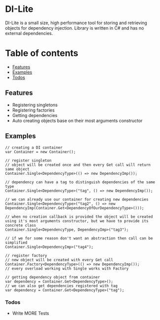 # DI-Lite

DI-Lite is a small size, high performance tool for storing and retrieving objects for dependency injection. Library is written in C# and has no external dependencies.

# Table of contents
- [Features](#Features)
- [Examples](#Examples)
- [Todos](#Todos)

## Features

  - Registering singletons
  - Registering factories
  - Getting dependencies
  - Auto creating objects base on their most arguments constructor

## Examples

 ```CSharp
// creating a DI container
var Container = new Container();
```

 ```CSharp
// register singleton 
// object will be created once and then every Get call will return same object
Container.Single<DependencyType>(() => new DependencyImp());

// dependency can have a tag to distinguish dependencies of the same type
Container.Single<DependencyType>("tag", () => new DependencyImp());

// we can already use our container for creating new dependencies
Container.Single<DependencyType>("tag2", () => new DependencyImp(Container.Get<DependencyOfOurDependencyType>()));

// when no creation callback is provided the object will be created using it's most arguments constructor, but we have to provide its concrete class
Container.Single<DependencyType, DependencyImp>("tag3");

// if we for some reason don't want an abstraction then call can be simplified
Container.Single<DependencyImp>("tag4");
```

 ```CSharp
// register factory
// new object will be created with every Get call
Container.Factory<DependencyType>(() => new DependencyImp());
// every overload working with Single works with Factory
```

 ```CSharp
// getting dependency object from container
var dependency = Container.Get<DependencyType>();
// we can also get dependencies registered with tag
var dependency = Container.Get<DependencyType>("tag");
```

### Todos

 - Write MORE Tests